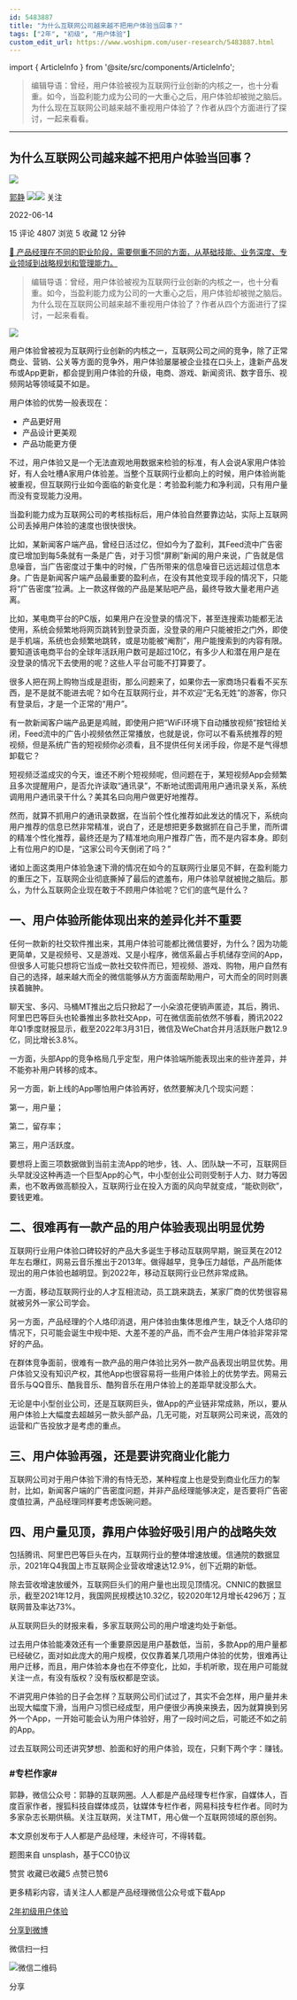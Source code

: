 ```yaml
---
id: 5483887
title: "为什么互联网公司越来越不把用户体验当回事？"
tags: ["2年", "初级", "用户体验"]
custom_edit_url: https://www.woshipm.com/user-research/5483887.html
---
```

import { ArticleInfo } from '@site/src/components/ArticleInfo';

<ArticleInfo
    author="郭静"
    authorLink="https://www.woshipm.com/u/138560"
    published="2022-06-14"
    views={4807}
    comments={15}
    collects={5}
/>

> 编辑导语：曾经，用户体验被视为互联网行业创新的内核之一，也十分看重。如今，当盈利能力成为公司的一大重心之后，用户体验却被抛之脑后。为什么现在互联网公司越来越不重视用户体验了？作者从四个方面进行了探讨，一起来看看。

---

## 为什么互联网公司越来越不把用户体验当回事？

[![](https://image.woshipm.com/wp-files/2016/12/37DFMO9nhXlutcl3ItzS.jpg!/both/72x72)](https://www.woshipm.com/u/138560)

[郭静](https://www.woshipm.com/u/138560) ![](https://static.woshipm.com/tag/1121_1@2x.png)![](https://static.woshipm.com/tag/2105_1@2x.png) 关注

2022-06-14

15 评论 4807 浏览 5 收藏 12 分钟

[🔗 产品经理在不同的职业阶段，需要侧重不同的方面，从基础技能、业务深度、专业领域到战略规划和管理能力。](https://ke.qidianla.com/courses/90pm)

> 编辑导语：曾经，用户体验被视为互联网行业创新的内核之一，也十分看重。如今，当盈利能力成为公司的一大重心之后，用户体验却被抛之脑后。为什么现在互联网公司越来越不重视用户体验了？作者从四个方面进行了探讨，一起来看看。

![](https://image.woshipm.com/wp-files/2022/06/eGJXlJBuAsjXe3QiWdBs.jpg)

用户体验曾被视为互联网行业创新的内核之一，互联网公司之间的竞争，除了正常商业、营销、公关等方面的竞争外，用户体验屡屡被企业挂在口头上，逢新产品发布或App更新，都会提到用户体验的升级，电商、游戏、新闻资讯、数字音乐、视频网站等领域莫不如是。

用户体验的优势一般表现在：

*   产品更好用
*   产品设计更美观
*   产品功能更方便

不过，用户体验又是一个无法直观地用数据来检验的标准，有人会说A家用户体验好，有人会吐槽A家用户体验差。当整个互联网行业都向上的时候，用户体验尚能被重视，但互联网行业如今面临的新变化是：考验盈利能力和净利润，只有用户量而没有变现能力没用。

当盈利能力成为互联网公司的考核指标后，用户体验自然要靠边站，实际上互联网公司丢掉用户体验的速度也很快很快。

比如，某新闻客户端产品，曾经日活过亿，但如今为了盈利，其Feed流中广告密度已增加到每5条就有一条是广告，对于习惯“屏刷”新闻的用户来说，广告就是信息噪音，当广告密度过于集中的时候，广告所带来的信息噪音已远远超过信息本身。广告是新闻客户端产品最重要的盈利点，在没有其他变现手段的情况下，只能将“广告密度”拉满。上一款这样做的产品是某贴吧产品，最终导致大量老用户逃离。

比如，某电商平台的PC版，如果用户在没登录的情况下，甚至连搜索功能都无法使用，系统会频繁地将网页跳转到登录页面，没登录的用户只能被拒之门外，即使是手机端，系统也会频繁地跳转，或是功能被“阉割”，用户能搜索到的内容有限。要知道该电商平台的全球年活跃用户数可是超过10亿，有多少人和潜在用户是在没登录的情况下去使用的呢？这些人平台可能不打算要了。

很多人把在网上购物当成是逛街，那么问题来了，如果你去一家商场只看看不买东西，是不是就不能进去呢？如今在互联网行业，并不欢迎“无名无姓”的游客，你只有登录后，才是一个正常的“用户”。

有一款新闻客户端产品更是鸡贼，即使用户把“WiFi环境下自动播放视频”按钮给关闭，Feed流中的广告小视频依然正常播放，也就是说，你可以不看系统推荐的短视频，但是系统广告的短视频你必须看，且不提供任何关闭手段，你是不是气得想卸载它？

短视频泛滥成灾的今天，谁还不刷个短视频呢，但问题在于，某短视频App会频繁且多次提醒用户，是否允许读取“通讯录”，不断地试图调用用户通讯录关系，系统调用用户通讯录干什么？美其名曰向用户做更好地推荐。

然而，就算不抓用户的通讯录数据，在当前个性化推荐如此发达的情况下，系统向用户推荐的信息已然非常精准，说白了，还是想把更多数据抓在自己手里，而所谓的精准个性化推荐，最终还是为了精准地向用户推荐广告，而不是内容本身。即刻上有位用户的ID是，“这家公司今天倒闭了吗？”

诸如上面这类用户体验急速下滑的情况在如今的互联网行业屡见不鲜，在盈利能力的重压之下，互联网企业彻底撕掉了最后的遮羞布，用户体验早就被抛之脑后。那么，为什么互联网企业现在敢于不顾用户体验呢？它们的底气是什么？

## 一、用户体验所能体现出来的差异化并不重要

任何一款新的社交软件推出来，其用户体验可能都比微信要好，为什么？因为功能更简单，又是视频号、又是游戏、又是小程序，微信系最占手机储存空间的App，但很多人可能只想将它当成一款社交软件而已，短视频、游戏、购物，用户自然有自己的选择，越来越大而全的微信能够从方方面面帮助用户，可大而全的同时则裹挟着臃肿。

聊天宝、多闪、马桶MT推出之后只掀起了一小朵浪花便销声匿迹，其后，腾讯、阿里巴巴等巨头也轮番推出多款社交App，可在微信面前依然不够看，腾讯2022年Q1季度财报显示，截至2022年3月31日，微信及WeChat合并月活跃账户数12.9亿，同比增长3.8%。

一方面，头部App的竞争格局几乎定型，用户体验端所能表现出来的些许差异，并不能弥补用户转移的成本。

另一方面，新上线的App哪怕用户体验再好，依然要解决几个现实问题：

第一，用户量；

第二，留存率；

第三，用户活跃度。

要想将上面三项数据做到当前主流App的地步，钱、人、团队缺一不可，互联网巨头早就没这种再造一个巨型App的心气，中小型创业公司则受制于人力、财力等因素，也不敢再做高额投入，互联网行业在投入方面的风向早就变成，“能砍则砍”，要钱更难。

## 二、很难再有一款产品的用户体验表现出明显优势

互联网行业用户体验口碑较好的产品大多诞生于移动互联网早期，豌豆荚在2012年左右爆红，网易云音乐推出于2013年。做得越早，竞争压力越低，产品所能体现出的用户体验也越明显。到2022年，移动互联网行业已然非常成熟。

一方面，移动互联网行业的人才互相流动，员工跳来跳去，某家厂商的优势很容易就被另外一家公司学会。

另一方面，产品经理的个人烙印消退，用户体验由集体思维产生，缺乏个人烙印的情况下，只可能会诞生中规中矩、大差不差的产品，而不会产生用户体验非常非常好的产品。

在群体竞争面前，很难有一款产品的用户体验比另外一款产品表现出明显优势。用户体验又没有知识产权，其他App也很容易将一些用户体验上的优势学去。网易云音乐与QQ音乐、酷我音乐、酷狗音乐在用户体验上的差距早就没那么大。

无论是中小型创业公司，还是互联网巨头，做App的产业链非常成熟，所以，要从用户体验上大幅度去超越另一款头部产品，几无可能，对互联网公司来说，高效的运营和广告投放才是考虑的重点。

## 三、用户体验再强，还是要讲究商业化能力

互联网公司对于用户体验下滑的有恃无恐，某种程度上也是受到商业化压力的掣肘，比如，新闻客户端的广告密度问题，并非产品经理能够决定，是否要将广告密度值拉满，产品经理同样要考虑饭碗问题。

## 四、用户量见顶，靠用户体验好吸引用户的战略失效

包括腾讯、阿里巴巴等巨头在内，互联网行业的整体增速放缓。信通院的数据显示，2021年Q4我国上市互联网企业营收增速达12.9%，创下近期的新低。

除去营收增速放缓外，互联网巨头们的用户量也出现见顶情况。CNNIC的数据显示，截至2021年12月，我国网民规模达10.32亿，较2020年12月增长4296万；互联网普及率达73%。

从互联网巨头的财报来看，多家互联网公司的用户增速均处于新低。

过去用户体验能凑效还有一个重要原因是用户基数低，当前，多款App的用户量都已经破亿，面对如此庞大的用户规模，仅仅靠着某几项用户体验的优势，很难再让用户迁移，而且，用户体验本身也在不停变化，比如，手机听歌，现在用户可能就关注一点，有没有版权？没有版权都是空谈。

不讲究用户体验的日子会怎样？互联网公司们试过了，其实不会怎样，用户量并未出现大幅度下滑，当用户习惯已经成型，用户便很少再换来换去，因为就算换到另外一个App，一开始可能会认为用户体验好，用了一段时间之后，可能还不如之前的App。

过去互联网公司还讲究梦想、脸面和好的用户体验，现在，只剩下两个字：赚钱。

### #专栏作家#

郭静，微信公众号：郭静的互联网圈。人人都是产品经理专栏作家，自媒体人，百度百家作者，搜狐科技自媒体成员，钛媒体专栏作者，网易科技专栏作者。同时为多家杂志长期供稿。关注互联网，关注TMT，用心做一个互联网领域的原创狗。

本文原创发布于人人都是产品经理，未经许可，不得转载。

题图来自 unsplash，基于CC0协议

赞赏 收藏已收藏5 点赞已赞6

更多精彩内容，请关注人人都是产品经理微信公众号或下载App

[2年](https://www.woshipm.com/tag/2%e5%b9%b4)[初级](https://www.woshipm.com/tag/%e5%88%9d%e7%ba%a7)[用户体验](https://www.woshipm.com/tag/ue)

[分享到微博](https://service.weibo.com/share/share.php?appkey=2775287854&title=为什么互联网公司越来越不把用户体验当回事？&url=https://www.woshipm.com/user-research/5483887.html&pic=https://image.woshipm.com/wp-files/2022/06/eGJXlJBuAsjXe3QiWdBs.jpg)

微信扫一扫

![微信二维码](https://api.pwmqr.com/qrcode/create/?url=https://www.woshipm.com/user-research/5483887.html)

分享